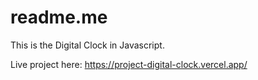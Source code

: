# readme.me
This is the Digital Clock in Javascript.


Live project here: https://project-digital-clock.vercel.app/

